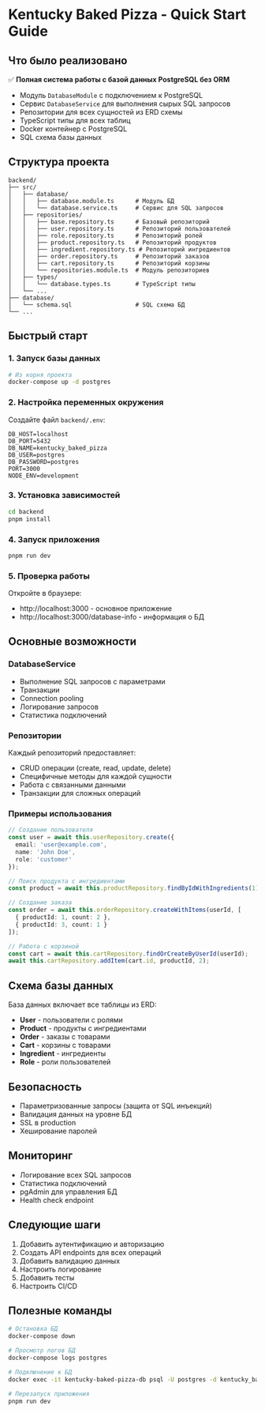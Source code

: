 # Kentucky Baked Pizza - Quick Start Guide

## Что было реализовано

✅ **Полная система работы с базой данных PostgreSQL без ORM**
- Модуль `DatabaseModule` с подключением к PostgreSQL
- Сервис `DatabaseService` для выполнения сырых SQL запросов
- Репозитории для всех сущностей из ERD схемы
- TypeScript типы для всех таблиц
- Docker контейнер с PostgreSQL
- SQL схема базы данных

## Структура проекта

```
backend/
├── src/
│   ├── database/
│   │   ├── database.module.ts      # Модуль БД
│   │   └── database.service.ts     # Сервис для SQL запросов
│   ├── repositories/
│   │   ├── base.repository.ts      # Базовый репозиторий
│   │   ├── user.repository.ts      # Репозиторий пользователей
│   │   ├── role.repository.ts      # Репозиторий ролей
│   │   ├── product.repository.ts   # Репозиторий продуктов
│   │   ├── ingredient.repository.ts # Репозиторий ингредиентов
│   │   ├── order.repository.ts     # Репозиторий заказов
│   │   ├── cart.repository.ts      # Репозиторий корзины
│   │   └── repositories.module.ts  # Модуль репозиториев
│   ├── types/
│   │   └── database.types.ts       # TypeScript типы
│   └── ...
├── database/
│   └── schema.sql                  # SQL схема БД
└── ...
```

## Быстрый старт

### 1. Запуск базы данных

```bash
# Из корня проекта
docker-compose up -d postgres
```

### 2. Настройка переменных окружения

Создайте файл `backend/.env`:

```env
DB_HOST=localhost
DB_PORT=5432
DB_NAME=kentucky_baked_pizza
DB_USER=postgres
DB_PASSWORD=postgres
PORT=3000
NODE_ENV=development
```

### 3. Установка зависимостей

```bash
cd backend
pnpm install
```

### 4. Запуск приложения

```bash
pnpm run dev
```

### 5. Проверка работы

Откройте в браузере:
- http://localhost:3000 - основное приложение
- http://localhost:3000/database-info - информация о БД

## Основные возможности

### DatabaseService
- Выполнение SQL запросов с параметрами
- Транзакции
- Connection pooling
- Логирование запросов
- Статистика подключений

### Репозитории
Каждый репозиторий предоставляет:
- CRUD операции (create, read, update, delete)
- Специфичные методы для каждой сущности
- Работа с связанными данными
- Транзакции для сложных операций

### Примеры использования

```typescript
// Создание пользователя
const user = await this.userRepository.create({
  email: 'user@example.com',
  name: 'John Doe',
  role: 'customer'
});

// Поиск продукта с ингредиентами
const product = await this.productRepository.findByIdWithIngredients(1);

// Создание заказа
const order = await this.orderRepository.createWithItems(userId, [
  { productId: 1, count: 2 },
  { productId: 3, count: 1 }
]);

// Работа с корзиной
const cart = await this.cartRepository.findOrCreateByUserId(userId);
await this.cartRepository.addItem(cart.id, productId, 2);
```

## Схема базы данных

База данных включает все таблицы из ERD:
- **User** - пользователи с ролями
- **Product** - продукты с ингредиентами
- **Order** - заказы с товарами
- **Cart** - корзины с товарами
- **Ingredient** - ингредиенты
- **Role** - роли пользователей

## Безопасность

- Параметризованные запросы (защита от SQL инъекций)
- Валидация данных на уровне БД
- SSL в production
- Хеширование паролей

## Мониторинг

- Логирование всех SQL запросов
- Статистика подключений
- pgAdmin для управления БД
- Health check endpoint

## Следующие шаги

1. Добавить аутентификацию и авторизацию
2. Создать API endpoints для всех операций
3. Добавить валидацию данных
4. Настроить логирование
5. Добавить тесты
6. Настроить CI/CD

## Полезные команды

```bash
# Остановка БД
docker-compose down

# Просмотр логов БД
docker-compose logs postgres

# Подключение к БД
docker exec -it kentucky-baked-pizza-db psql -U postgres -d kentucky_baked_pizza

# Перезапуск приложения
pnpm run dev
```

